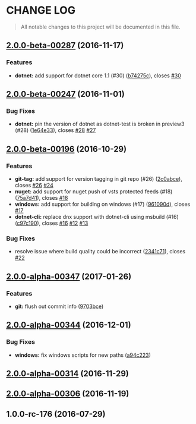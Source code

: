 # CHANGE LOG

> All notable changes to this project will be documented in this file.
<a name="2.0.0-beta-00287"></a>
## [2.0.0-beta-00287](https://github.com/pulsebridge/condo/compare/2.0.0-beta-00247...2.0.0-beta-00287) (2016-11-17)


### Features

* **dotnet:** add support for dotnet core 1.1 (#30) ([b74275c](https://github.com/pulsebridge/condo/commits/b74275c)), closes [#30](https://github.com/pulsebridge/condo/issues/30)


<a name="2.0.0-beta-00247"></a>
## [2.0.0-beta-00247](https://github.com/pulsebridge/condo/compare/2.0.0-beta-00196...2.0.0-beta-00247) (2016-11-01)


### Bug Fixes

* **dotnet:** pin the version of dotnet as dotnet-test is broken in preview3 (#28) ([1e64e33](https://github.com/pulsebridge/condo/commits/1e64e33)), closes [#28](https://github.com/pulsebridge/condo/issues/28) [#27](https://github.com/pulsebridge/condo/issues/27)


<a name="2.0.0-beta-00196"></a>
## [2.0.0-beta-00196](https://github.com/pulsebridge/condo/compare/2.0.0-alpha-00347...2.0.0-beta-00196) (2016-10-29)


### Features

* **git-tag:** add support for version tagging in git repo (#26) ([2c0abce](https://github.com/pulsebridge/condo/commits/2c0abce)), closes [#26](https://github.com/pulsebridge/condo/issues/26) [#24](https://github.com/pulsebridge/condo/issues/24)
* **nuget:** add support for nuget push of vsts protected feeds (#18) ([75a7d41](https://github.com/pulsebridge/condo/commits/75a7d41)), closes [#18](https://github.com/pulsebridge/condo/issues/18)
* **windows:** add support for building on windows (#17) ([961090d](https://github.com/pulsebridge/condo/commits/961090d)), closes [#17](https://github.com/pulsebridge/condo/issues/17)
* **dotnet-cli:** replace dnx support with dotnet-cli using msbuild (#16) ([c97c190](https://github.com/pulsebridge/condo/commits/c97c190)), closes [#16](https://github.com/pulsebridge/condo/issues/16) [#12](https://github.com/pulsebridge/condo/issues/12) [#13](https://github.com/pulsebridge/condo/issues/13)


### Bug Fixes

* resolve issue where build quality could be incorrect ([2341c71](https://github.com/pulsebridge/condo/commits/2341c71)), closes [#22](https://github.com/pulsebridge/condo/issues/22)


<a name="2.0.0-alpha-00347"></a>
## [2.0.0-alpha-00347](https://github.com/pulsebridge/condo/compare/2.0.0-alpha-00344...2.0.0-alpha-00347) (2017-01-26)


### Features

* **git:** flush out commit info ([9703bce](https://github.com/pulsebridge/condo/commits/9703bce))


<a name="2.0.0-alpha-00344"></a>
## [2.0.0-alpha-00344](https://github.com/pulsebridge/condo/compare/2.0.0-alpha-00314...2.0.0-alpha-00344) (2016-12-01)


### Bug Fixes

* **windows:** fix windows scripts for new paths ([a94c223](https://github.com/pulsebridge/condo/commits/a94c223))


<a name="2.0.0-alpha-00314"></a>
## [2.0.0-alpha-00314](https://github.com/pulsebridge/condo/compare/2.0.0-alpha-00306...2.0.0-alpha-00314) (2016-11-29)


<a name="2.0.0-alpha-00306"></a>
## [2.0.0-alpha-00306](https://github.com/pulsebridge/condo/compare/1.0.0-rc-176...2.0.0-alpha-00306) (2016-11-19)


<a name="1.0.0-rc-176"></a>
## 1.0.0-rc-176 (2016-07-29)


